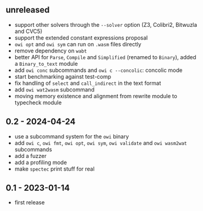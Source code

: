 ## unreleased

- support other solvers through the `--solver` option (Z3, Colibri2, Bitwuzla and CVC5)
- support the extended constant expressions proposal
- `owi opt` and `owi sym` can run on `.wasm` files directly
- remove dependency on `wabt`
- better API for `Parse`, `Compile` and `Simplified` (renamed to `Binary`), added a `Binary_to_text` module
- add `owi conc` subcommands and `owi c --concolic`: concolic mode
- start benchmarking against test-comp
- fix handling of `select` and `call_indirect` in the text format
- add `owi wat2wasm` subcommand
- moving memory existence and alignment from rewrite module to typecheck module

## 0.2 - 2024-04-24

- use a subcommand system for the `owi` binary
- add `owi c`, `owi fmt`, `owi opt`, `owi sym`, `owi validate` and `owi wasm2wat` subcommands
- add a fuzzer
- add a profiling mode
- make `spectec` print stuff for real

## 0.1 - 2023-01-14

- first release
